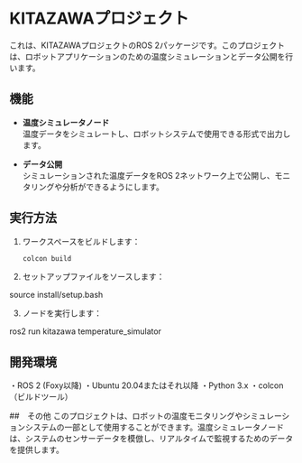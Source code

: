 # KITAZAWAプロジェクト

これは、KITAZAWAプロジェクトのROS 2パッケージです。このプロジェクトは、ロボットアプリケーションのための温度シミュレーションとデータ公開を行います。

## 機能

- **温度シミュレータノード**  
  温度データをシミュレートし、ロボットシステムで使用できる形式で出力します。

- **データ公開**  
  シミュレーションされた温度データをROS 2ネットワーク上で公開し、モニタリングや分析ができるようにします。

## 実行方法

1. ワークスペースをビルドします：

   ```bash
   colcon build
2. セットアップファイルをソースします：

source install/setup.bash

3. ノードを実行します：

ros2 run kitazawa temperature_simulator

## 開発環境
・ROS 2 (Foxy以降)
・Ubuntu 20.04またはそれ以降
・Python 3.x
・colcon（ビルドツール）

##　その他
このプロジェクトは、ロボットの温度モニタリングやシミュレーションシステムの一部として使用することができます。温度シミュレータノードは、システムのセンサーデータを模倣し、リアルタイムで監視するためのデータを提供します。